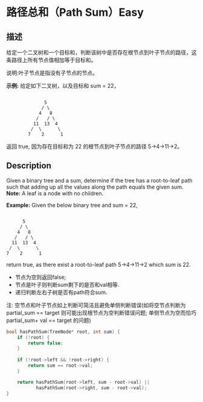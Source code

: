 # 路径总和（Path Sum）Easy
## 描述
给定一个二叉树和一个目标和，判断该树中是否存在根节点到叶子节点的路径，这条路径上所有节点值相加等于目标和。

说明:叶子节点是指没有子节点的节点。

**示例:**
给定如下二叉树，以及目标和 sum = 22，
```

              5
             / \
            4   8
           /   / \
          11  13  4
         /  \      \
        7    2      1
```


返回 true, 因为存在目标和为 22 的根节点到叶子节点的路径 5->4->11->2。

## Description
Given a binary tree and a sum, determine if the tree has a root-to-leaf path such that adding up all the values along the path equals the given sum.
**Note:**
A leaf is a node with no children.

**Example:**
Given the below binary tree and sum = 22,

```

      5
     / \
    4   8
   /   / \
  11  13  4
 /  \      \
7    2      1
```


return true, as there exist a root-to-leaf path 5->4->11->2 which sum is 22.


- 节点为空则返回false;
- 节点是叶子则判断sum剩下的是否和val相等.
- 递归判断左右子树是否有path符合sum.

注: 空节点和叶子节点如上判断可简洁且避免单侧判断错误(如将空节点判断为 partial_sum == target 则可能出现根节点为空判断错误问题; 单侧节点为空而恰巧 partial_sum+ val == target 的问题)

```c++
bool hasPathSum(TreeNode* root, int sum) {
    if (!root) {
        return false;
    }
    
    if (!root->left && !root->right) {
        return sum == root->val;
    }

    return hasPathSum(root->left, sum - root->val) || 
           hasPathSum(root->right, sum - root->val);
}
```